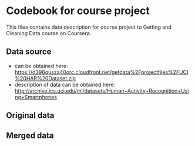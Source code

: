 # Codebook for course project

This files contains data description for course project to Getting and Cleaning Data course on Coursera.

## Data source
* can be obtained here: https://d396qusza40orc.cloudfront.net/getdata%2Fprojectfiles%2FUCI%20HAR%20Dataset.zip 
* description of data can be obtained here: http://archive.ics.uci.edu/ml/datasets/Human+Activity+Recognition+Using+Smartphones 

## Original data

## Merged data

